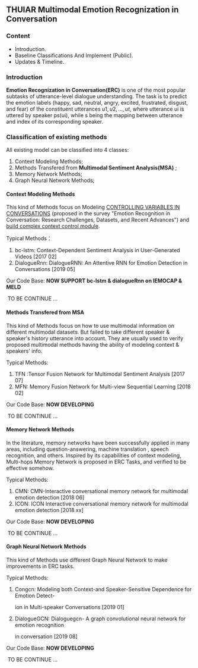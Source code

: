 ## THUIAR Multimodal Emotion Recognization in Conversation

### Content

- Introduction.
- Baseline Classifications And Implement (Public).
- Updates & Timeline.

### Introduction

**Emotion Recognization in Conversation(ERC)** is one of the most popular subtasks of utterance-level dialogue understanding. The task is to predict the emotion labels (happy, sad, neutral, angry, excited, frustrated, disgust, and fear) of the constituent utterances $u1,u2,...,ut$, where utterance ui is uttered by speaker ps(ui), while s being the mapping between utterance and index of its corresponding speaker. 

### Classification of existing methods

All existing model can be classified into 4 classes:

1. Context Modeling Methods;
2. Methods Transfered from **Multimodal Sentiment Analysis(MSA)** ;
3.  Memory Network Methods;
4. Graph Neural Network Methods;

#### Context Modeling Methods

This kind of Methods focus on Modeling <u>CONTROLLING VARIABLES IN CONVERSATIONS</u> (proposed in the survey "Emotion Recognition in Conversation: Research Challenges, Datasets, and Recent Advances")  and <u>build complex context control module</u>.

Typical Methods：

1. bc-lstm: Context-Dependent Sentiment Analysis in User-Generated Videos [2017 02]
2. DialogueRnn: DialogueRNN: An Attentive RNN for Emotion Detection in Conversations [2019 05]

Our Code Base: **NOW SUPPORT bc-lstm & dialogueRnn on IEMOCAP & MELD** 

​																	TO BE CONTINUE …

#### Methods Transfered from MSA 

This kind of Methods focus on how to use multimodal information on different multimodal datasets. But failed to take different speaker & speaker's history utterance into account. They are usually used to verify proposed multimodal methods having the ability of modeling context & speakers' info.

Typical Methods:

1. TFN :Tensor Fusion Network for Multimodal Sentiment Analysis [2017 07]
2. MFN: Memory Fusion Network for Multi-view Sequential Learning [2018 02]

Our Code Base: **NOW DEVELOPING** 

​																	TO BE CONTINUE …

#### Memory Network Methods

In the literature, memory networks have been successfully applied in many areas, including question-answering, machine translation , speech recognition, and others. Inspired by its capabilities of context modeling, Multi-hops  Memory Network is proposed in ERC Tasks, and verified to be effective somehow.

Typical Methods: 

1. CMN: CMN-Interactive conversational memory network for multimodal emotion detection [2018 06]
2. ICON: ICON Interactive conversational memory network for multimodal emotion detection [2018 xx]

Our Code Base: **NOW DEVELOPING** 

​																	TO BE CONTINUE …

#### Graph Neural Network Methods

This kind of Methods use different Graph Neural Network to make improvements in ERC tasks. 

Typical Methods:

1. Congcn: Modeling both Context-and Speaker-Sensitive Dependence for Emotion Detect-

   ion in Multi-speaker Conversations [2019 01]

2. DialogueGCN: Dialoguegcn- A graph convolutional neural network for emotion recognition

    in conversation [2019 08]

Our Code Base: **NOW DEVELOPING** 

​																	TO BE CONTINUE …

